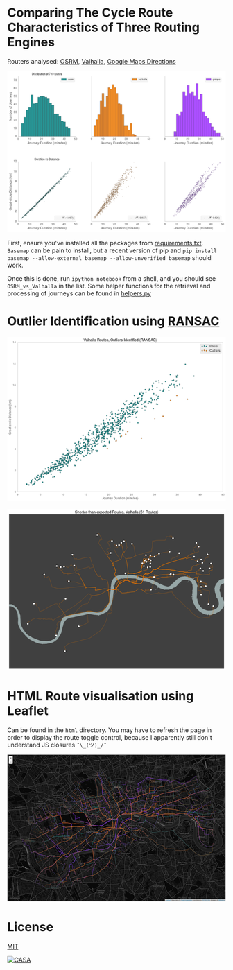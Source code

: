 # Comparing The Cycle Route Characteristics of Three Routing Engines
Routers analysed: [OSRM](http://project-osrm.org), [Valhalla](https://mapzen.com/projects/valhalla/), [Google Maps Directions](https://developers.google.com/maps/documentation/directions/intro)

[![Routers](combined_gh.png)](OSRM_vs_Valhalla.ipynb)  

First, ensure you've installed all the packages from [requirements.txt](requirements.txt).  
`Basemap` can be pain to install, but a recent version of pip and `pip install basemap --allow-external basemap --allow-unverified basemap` should work.  

Once this is done, run `ipython notebook` from a shell, and you should see `OSRM_vs_Valhalla` in the list.
Some helper functions for the retrieval and processing of journeys can be found in [helpers.py](helpers.py)

# Outlier Identification using [RANSAC]()
[![RANSAC](RANSAC.png)](RANSAC.png)  

[![Outliers](outliers_mapped.png)](outliers_mapped.png)

# HTML Route visualisation using Leaflet
Can be found in the `html` directory. You may have to refresh the page in order to display the route toggle control, because I apparently still don't understand JS closures `¯\_(ツ)_/¯`  

[![Map](map.png)](html/script.js)

# License
[MIT](license.txt)

[![CASA](https://dl.dropboxusercontent.com/u/21382/casa_black.png)](http://www.bartlett.ucl.ac.uk/casa/programmes/postgraduate "Bloomsbury is lovely, you know.")
